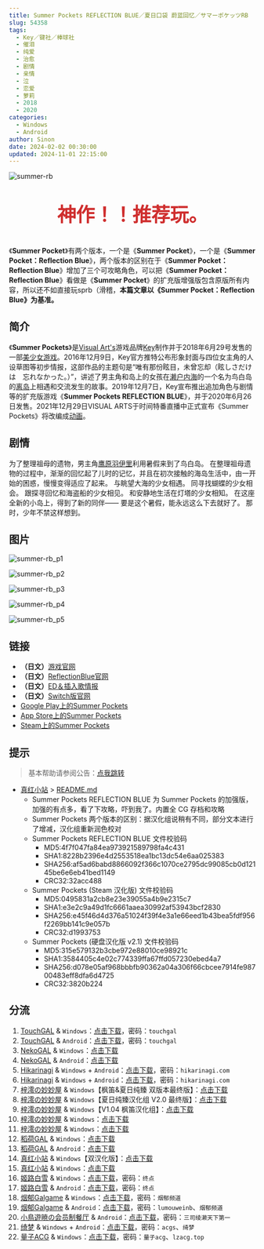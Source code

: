 ```yaml
---
title: Summer Pockets REFLECTION BLUE／夏日口袋 蔚蓝回忆／サマーポケッツRB
slug: 54358
tags:
  - Key／键社／棒球社
  - 催泪
  - 纯爱
  - 治愈
  - 剧情
  - 亲情
  - 泣
  - 恋爱
  - 萝莉
  - 2018
  - 2020
categories:
  - Windows
  - Android
author: Sinon
date: 2024-02-02 00:30:00
updated: 2024-11-01 22:15:00
---
```


<style>
  .topText {
    color: #cf2e2e;
    text-align: center;
    font-size: 2.4rem;
    font-weight: bold;
  }
</style>

![summer-rb](https://static.saop.cc/vns/img/summer-rb.webp)

<p class="topText">神作！！推荐玩。</p>

《**Summer Pocket**》有两个版本，一个是《**Summer Pocket**》，一个是《**Summer Pocket：Reflection Blue**》，两个版本的区别在于《**Summer Pocket：Reflection Blue**》增加了三个可攻略角色，可以把《**Summer Pocket：Reflection Blue**》看做是《**Summer Pocket**》的扩充版增强版包含原版所有内容，所以还不如直接玩sprb（滑稽，**本篇文章以《Summer Pocket：Reflection Blue》为基准。**

<!--more-->

## 简介

《**Summer Pockets**》是[Visual Art's](https://zh.wikipedia.org/wiki/Visual_Art's)游戏品牌[Key](https://zh.wikipedia.org/wiki/Key_(遊戲品牌))制作并于2018年6月29号发售的一部[美少女游戏](https://zh.wikipedia.org/wiki/美少女游戏)。2016年12月9日，Key官方推特公布形象封面与四位女主角的人设草图等初步情报，这部作品的主题句是“唯有那份眩目，未曾忘却（眩しさだけは　忘れなかった。）”，讲述了男主角和岛上的女孩在[濑户内海](https://zh.wikipedia.org/wiki/濑户内海)的一个名为鸟白岛的[离岛](https://zh.wikipedia.org/wiki/离岛)上相遇和交流发生的故事。2019年12月7日，Key宣布推出追加角色与剧情等的扩充版游戏《**Summer Pockets REFLECTION BLUE**》，并于2020年6月26日发售。2021年12月29日VISUAL ARTS于时间特番直播中正式宣布《Summer Pockets》将改编成[动画](https://zh.wikipedia.org/wiki/日本動畫)。

## 剧情

为了整理祖母的遗物，男主角[鹰原羽伊里](https://moegirl.uk/%E9%B9%B0%E5%8E%9F%E7%BE%BD%E4%BE%9D%E9%87%8C)利用暑假来到了鸟白岛。
在整理祖母遗物的过程中，渐渐的回忆起了儿时的记忆，并且在初次接触的海岛生活中，由一开始的困惑，慢慢变得适应了起来。
与眺望大海的少女相遇。
同寻找蝴蝶的少女相会。
跟探寻回忆和海盗船的少女相见。
和安静地生活在灯塔的少女相知。
在这座全新的小岛上，得到了新的同伴——
要是这个暑假，能永远这么下去就好了。
那时，少年不禁这样想到。

## 图片

![summer-rb_p1](https://static.saop.cc/vns/img/summer-rb_p1.webp)

![summer-rb_p2](https://static.saop.cc/vns/img/summer-rb_p2.webp)

![summer-rb_p3](https://static.saop.cc/vns/img/summer-rb_p3.webp)

![summer-rb_p4](https://static.saop.cc/vns/img/summer-rb_p4.webp)

![summer-rb_p5](https://static.saop.cc/vns/img/summer-rb_p5.webp)

## 链接

- **（日文）**[游戏官网](http://key.visualarts.gr.jp/summer/)
- **（日文）**[ReflectionBlue官网](https://key.visualarts.gr.jp/summer_rb/index.html)
- **（日文）**[ED＆插入歌情报](http://key.visualarts.gr.jp/summer/sound.html/)
- **（日文）**[Switch版官网](https://www.prot.co.jp/switch/summerpockets/index.html)
- [Google Play上的Summer Pockets](https://play.google.com/store/apps/details?id=jp.co.product.kn.summerpockets)
- [App Store上的Summer Pockets](https://itunes.apple.com/cn/app/summer-pockets/id1444587492)
- [Steam上的Summer Pockets](https://store.steampowered.com/app/897220/Summer_Pockets/)

## 提示

> 基本帮助请参阅公告：[点我跳转](/)

- [真红小站](https://www.shinnku.com/) > [README.md](https://www.shinnku.com/api/download/0/win/Summer%20Pockets/README.md)
  - Summer Pockets REFLECTION BLUE 为 Summer Pockets 的加强版，加强的有点多，看了下攻略，吓到我了。内置全 CG 存档和攻略
  - Summer Pockets 两个版本的区别：据汉化组说稍有不同，部分文本进行了增减，汉化组重新润色校对
  - Summer Pockets REFLECTION BLUE 文件校验码
    - MD5:4f7f047fa84ea973921589798fa4c431
    - SHA1:8228b2396e4d2553518ea1bc13dc54e6aa025383
    - SHA256:af5ad6babd8866092f366c1070ce2795dc99085cb0d12145be6e6eb41bed1149
    - CRC32:32acc488
  - Summer Pockets (Steam 汉化版) 文件校验码
    - MD5:0495831a2cb8e23e39055a4b9e2315c7
    - SHA1:e3e2c9a49d1fc6661aaea30992af53943bcf2830
    - SHA256:e45f46d4d376a51024f39f4e3a1e66eed1b43bea5fdf956f2269bb141c9e057b
    - CRC32:d1993753
  - Summer Pockets (硬盘汉化版 v2.1) 文件校验码
    - MD5:315e579132b3cbe972e88010ce98921c
    - SHA1:3584405c4e02c774339ffa67ffd057230ebed4a7
    - SHA256:d078e05af968bbbfb90362a04a306f66cbcee7914fe98700483eff8dfa6d4725
    - CRC32:3820b224

## 分流

1. [TouchGAL](https://www.touchgal.us/) & `Windows`：[点击下载](https://pan.touchgal.net/s/P8hR)，密码：`touchgal`
2. [TouchGAL](https://www.touchgal.us/) & `Android`：[点击下载](https://pan.touchgal.net/s/md9Ux)，密码：`touchgal`
3. [NekoGAL](https://www.nekogal.com/) & `Windows`：[点击下载](https://pan.nekogal.top/s/91fL)
4. [NekoGAL](https://www.nekogal.com/) & `Android`：[点击下载](https://pan.nekogal.top/s/e2RTG)
5. [Hikarinagi](https://www.hikarinagi.net/) & `Windows` + `Android`：[点击下载](https://pan.yurari.moe/s/y2RCz)，密码：`hikarinagi.com`
6. [Hikarinagi](https://www.hikarinagi.net/) & `Windows` + `Android`：[点击下载](https://pan.yurari.moe/s/wp2mtz)，密码：`hikarinagi.com`
7. [梓澪の妙妙屋](https://zi0.cc/) & `Windows`【枫笛&夏日纯臻 双版本最终版】：[点击下载](https://zi0.cc/d/%60%E3%80%90%E5%90%88%E9%9B%86%E7%B3%BB%E5%88%97%E3%80%91/%E5%8D%97%2BGalGame%E6%B1%89%E5%8C%96%E5%8C%BA%E5%85%A8%E5%8C%BA%E8%B5%84%E6%BA%90%E5%A4%87%E4%BB%BD/1/12/%5BKey%5D%20Summer%20Pockets%20Reflection%20Blue%20%E5%8F%8C%E7%89%88%E6%9C%AC%E6%9C%80%E7%BB%88%E7%89%88%E6%B1%89%E5%8C%96%E7%A1%AC%E7%9B%98%E7%89%88%5B%E6%9E%AB%E7%AC%9B%26%E5%A4%8F%E6%97%A5%E7%BA%AF%E8%87%BB%5D.zip?sign=zyJxNH2y6gl8vzDSFi8llfS-35naGrws9PtUNB-KAjc=:0)
8. [梓澪の妙妙屋](https://zi0.cc/) & `Windows`【夏日纯臻汉化组 V2.0 最终版】：[点击下载](https://zi0.cc/d/%60%E3%80%90%E5%90%88%E9%9B%86%E7%B3%BB%E5%88%97%E3%80%91/%E5%8D%97%2BGalGame%E6%B1%89%E5%8C%96%E5%8C%BA%E5%85%A8%E5%8C%BA%E8%B5%84%E6%BA%90%E5%A4%87%E4%BB%BD/1/13/%5BKey%5D%20Summer%20Pockets%20Reflection%20Blue%20V2.0%E6%9C%80%E7%BB%88%E7%89%88%E6%B1%89%E5%8C%96%E7%A1%AC%E7%9B%98%E7%89%88%5B%E5%A4%8F%E6%97%A5%E7%BA%AF%E8%87%BB%E6%B1%89%E5%8C%96%E7%BB%84%5D.zip?sign=yEnCcAIawL9a2dhQjXWcbgtfmVjSbVLPGvUpwOThoCk=:0)
9. [梓澪の妙妙屋](https://zi0.cc/) & `Windows`【V1.04 枫笛汉化组】：[点击下载](https://zi0.cc/d/%60%E3%80%90%E5%90%88%E9%9B%86%E7%B3%BB%E5%88%97%E3%80%91/%E5%8D%97%2BGalGame%E6%B1%89%E5%8C%96%E5%8C%BA%E5%85%A8%E5%8C%BA%E8%B5%84%E6%BA%90%E5%A4%87%E4%BB%BD/1/12/%5BKEY%5D%20Summer%20Pockets%20Reflection%20Blue%20V1.04%E6%B1%89%E5%8C%96%E7%A1%AC%E7%9B%98%E7%89%88%5B%E6%9E%AB%E7%AC%9B%E6%B1%89%E5%8C%96%E7%BB%84%5D.zip?sign=FckHwX3VblnaOmQY1UzLet7VvTLGX_ri1ZhDAAPiHgw=:0)
10. [梓澪の妙妙屋](https://zi0.cc/) & `Windows`：[点击下载](https://zi0.cc/d/%60%E3%80%90%E5%90%88%E9%9B%86%E7%B3%BB%E5%88%97%E3%80%91/%E6%B1%89%E5%8C%96galgame%E4%BC%9A%E7%A4%BE%E5%90%88%E9%9B%86/%E6%B1%89%E5%8C%96%E4%BC%9A%E7%A4%BE%E5%90%88%E9%9B%86%E9%83%A8%E5%88%86%20part24/KEY/%E6%B1%89%E5%8C%96%E7%89%88/%5B200626%5D%5BKey%5D%20Summer%20Pockets%20REFLECTION%20BLUE.rar?sign=7GTw16-VL_DsiRdHudmcatwtryjIMbc0fmByNDcxF_w=:0)
11. [梓澪の妙妙屋](https://zi0.cc/) & `Windows`：[点击下载](https://zi0.cc/d/%60%E3%80%90%E5%90%88%E9%9B%86%E7%B3%BB%E5%88%97%E3%80%91/%E3%80%90PC%E3%80%91key%E7%A4%BE%E7%B3%BB%E5%88%97%E4%BD%9C%E5%93%81/Summer%20Pockets%20REFLECTION%20BLUE.zip?sign=sLJwMKc5SVori7wmhI2_b7obtTMF6rSJZ6ye9uCMPc4=:0)
12. [稻荷GAL](https://inarigal.com/) & `Windows`：[点击下载](https://download.zrflie1.pw/PC/Summer+Pockets+REFLECTION+BLU.zip)
13. [稻荷GAL](https://inarigal.com/) & `Android`：[点击下载](https://download.zrflie1.pw/APK/%E5%A4%8F%E6%97%A5%E5%8F%A3%E8%A2%8Breflection+blue.zip)
14. [真红小站](https://www.shinnku.com/) & `Windows`【双汉化版】：[点击下载](https://www.shinnku.com/api/download/0/win/Summer%20Pockets/Summer%20Pockets%20REFLECTION%20BLUE(%E5%8F%8C%E6%B1%89%E5%8C%96%E7%89%88).7z)
15. [真红小站](https://www.shinnku.com/) & `Windows`：[点击下载](https://www.shinnku.com/api/download/zd/1501-2000/[200626][Key]%20Summer%20Pockets%20REFLECTION%20BLUE.rar)
16. [姬路白雪](https://pan.jlbx.xyz/) & `Windows`：[点击下载](https://pan.jlbx.xyz/?s=Summer%20Pockets%20REFLECTION%20BLUE)，密码：`终点`
17. [姬路白雪](https://pan.jlbx.xyz/) & `Android`：[点击下载](https://pan.jlbx.xyz/?s=%E5%A4%8F%E6%97%A5%E5%8F%A3%E8%A2%8B%20%E8%94%9A%E8%93%9D%E5%9B%9E%E5%BF%86)，密码：`终点`
18. [烟郁Galgame](https://yanyugal.top/) & `Windows`：[点击下载](https://yanyugal.top/d/disk1/PC/key/Summer%20Pockets%20REFLECTION%20BLUE.rar)，密码：`烟郁频道`
19. [烟郁Galgame](https://yanyugal.top/) & `Android`：[点击下载](https://yanyugal.top/d/disk1/%E5%B0%8F%E5%B0%8F%E7%9A%84%E5%88%86%E4%BA%AB%EF%BC%88PC%EF%BC%86%E5%AE%89%E5%8D%93%EF%BC%89/%E5%AE%89%E5%8D%93/%E7%9B%B4%E8%A3%85%E5%AE%89%E8%A3%85%E5%8C%85/%E5%A4%8F%E6%97%A5%E5%8F%A3%E8%A2%8B%20REFLECTION%20BLUE.7z)，密码：`lumouweinb`、`烟郁频道`
20. [小鳥遊暁の会员制餐厅](https://t-satoru.top/) & `Android`：[点击下载](https://pan.t-satoru.top/d/ode5/Galgames/%E3%80%90%E8%87%AA%E5%B0%81%E5%8C%85%E3%80%91%E9%9A%8F%E7%BC%98%E5%88%86%E4%BA%AB/SPRB/SPRB_Flix_v1.0.5_FINALE_od.rar)，密码：`三司绫濑天下第一`
21. [绮梦](https://acgs.one/) & `Windows` + `Android`：[点击下载](https://game.acgs.one/game/4.html)，密码：`acgs`、`绮梦`
22. [量子ACG](https://lzacg.org/) & `Windows`：[点击下载](https://lzacg.org/481)，密码：`量子acg`、`lzacg.top`
